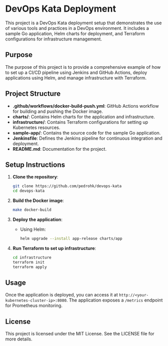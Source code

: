 # DevOps Kata Deployment

This project is a DevOps Kata deployment setup that demonstrates the use of various tools and practices in a DevOps environment. It includes a sample Go application, Helm charts for deployment, and Terraform configurations for infrastructure management.

## Purpose

The purpose of this project is to provide a comprehensive example of how to set up a CI/CD pipeline using Jenkins and GitHub Actions, deploy applications using Helm, and manage infrastructure with Terraform.

## Project Structure

- **.github/workflows/docker-build-push.yml**: GitHub Actions workflow for building and pushing the Docker image.
- **charts/**: Contains Helm charts for the application and infrastructure.
- **infrastructure/**: Contains Terraform configurations for setting up Kubernetes resources.
- **sample-app/**: Contains the source code for the sample Go application.
- **Jenkinsfile**: Defines the Jenkins pipeline for continuous integration and deployment.
- **README.md**: Documentation for the project.

## Setup Instructions

1. **Clone the repository**:
   ```bash
   git clone https://github.com/pedrohk/devops-kata
   cd devops-kata
   ```

2. **Build the Docker image**:
   ```bash
   make docker-build
   ```

3. **Deploy the application**:
   - Using Helm:
     ```bash
     helm upgrade --install app-release charts/app
     ```

4. **Run Terraform to set up infrastructure**:
   ```bash
   cd infrastructure
   terraform init
   terraform apply
   ```

## Usage

Once the application is deployed, you can access it at `http://<your-kubernetes-cluster-ip>:8080`. The application exposes a `/metrics` endpoint for Prometheus monitoring.

## License

This project is licensed under the MIT License. See the LICENSE file for more details.